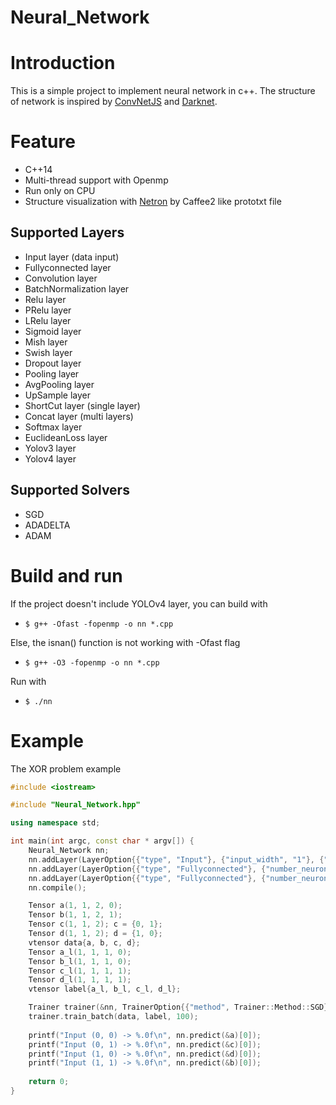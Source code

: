 # Neural_Network

# Introduction
This is a simple project to implement neural network in c++. The structure of network is inspired by [ConvNetJS][1] and [Darknet][2].

# Feature
* C++14
* Multi-thread support with Openmp
* Run only on CPU
* Structure visualization with [Netron][3] by Caffee2 like prototxt file

## Supported Layers
* Input layer (data input)
* Fullyconnected layer
* Convolution layer
* BatchNormalization layer
* Relu layer
* PRelu layer
* LRelu layer
* Sigmoid layer
* Mish layer
* Swish layer
* Dropout layer
* Pooling layer
* AvgPooling layer
* UpSample layer
* ShortCut layer (single layer)
* Concat layer (multi layers)
* Softmax layer
* EuclideanLoss layer
* Yolov3 layer
* Yolov4 layer

## Supported Solvers
* SGD
* ADADELTA
* ADAM

# Build and run
If the project doesn't include YOLOv4 layer, you can build with
* `$ g++ -Ofast -fopenmp -o nn *.cpp`

Else, the isnan() function is not working with -Ofast flag
* `$ g++ -O3 -fopenmp -o nn *.cpp`

Run with
* `$ ./nn`

# Example
The XOR problem example
```c++
#include <iostream>

#include "Neural_Network.hpp"

using namespace std;

int main(int argc, const char * argv[]) {
    Neural_Network nn;
    nn.addLayer(LayerOption{{"type", "Input"}, {"input_width", "1"}, {"input_height", "1"}, {"input_dimension", "2"}, {"name", "data"}});
    nn.addLayer(LayerOption{{"type", "Fullyconnected"}, {"number_neurons", "4"}, {"activation", "Relu"}});
    nn.addLayer(LayerOption{{"type", "Fullyconnected"}, {"number_neurons", "2"}, {"activation", "Softmax"}});
    nn.compile();

    Tensor a(1, 1, 2, 0);
    Tensor b(1, 1, 2, 1);
    Tensor c(1, 1, 2); c = {0, 1};
    Tensor d(1, 1, 2); d = {1, 0};
    vtensor data{a, b, c, d};
    Tensor a_l(1, 1, 1, 0);
    Tensor b_l(1, 1, 1, 0);
    Tensor c_l(1, 1, 1, 1);
    Tensor d_l(1, 1, 1, 1);
    vtensor label{a_l, b_l, c_l, d_l};

    Trainer trainer(&nn, TrainerOption{{"method", Trainer::Method::SGD}, {"learning_rate", 0.1}, {"warmup", 5}});
    trainer.train_batch(data, label, 100);
    
    printf("Input (0, 0) -> %.0f\n", nn.predict(&a)[0]);
    printf("Input (0, 1) -> %.0f\n", nn.predict(&c)[0]);
    printf("Input (1, 0) -> %.0f\n", nn.predict(&d)[0]);
    printf("Input (1, 1) -> %.0f\n", nn.predict(&b)[0]);
    
    return 0;
}
```

[1]: https://cs.stanford.edu/people/karpathy/convnetjs/
[2]: https://github.com/pjreddie/darknet
[3]: https://netron.app
